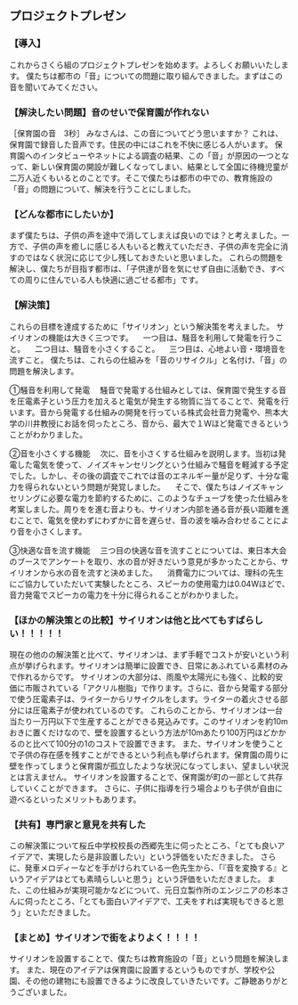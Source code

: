 ## プロジェクトプレゼン
### 【導入】
これからさくら組のプロジェクトプレゼンを始めます。よろしくお願いいたします。
僕たちは都市の「音」についての問題に取り組んできました。まずはこの音を聞いてみてください。

### 【解決したい問題】音のせいで保育園が作れない
［保育園の音　3秒］
みなさんは、この音についてどう思いますか？
これは、保育園で録音した音声です。住民の中にはこれを不快に感じる人がいます。
保育園へのインタビューやネットによる調査の結果、この「音」が原因の一つとなって、新しい保育園の開設が難しくなってしまい、結果として全国に待機児童が二万人近くもいるとのことです。そこで僕たちは都市の中での、教育施設の「音」の問題について、解決を行うことにしました。

### 【どんな都市にしたいか】
まず僕たちは、子供の声を途中で消してしまえば良いのでは？と考えました。一方で、子供の声を癒しに感じる人もいると教えていただき、子供の声を完全に消すのではなく状況に応じて少し残しておきたいと思いました。
これらの問題を解決し、僕たちが目指す都市は、「子供達が音を気にせず自由に活動でき、すべての周りに住んでいる人も快適に過ごせる都市」です。

### 【解決策】
これらの目標を達成するために「サイリオン」という解決策を考えました。
サイリオンの機能は大きく三つです。
　一つ目は、騒音を利用して発電を行うこと。
　二つ目は、騒音を小さくすること。
　三つ目は、心地よい音・環境音を流すこと。
僕たちは、これらの仕組みを「音のリサイクル」と名付け、「音」の問題を解決します。

①騒音を利用して発電
　騒音で発電する仕組みとしては、保育園で発生する音を圧電素子という圧力を加えると電気が発生する物質に当てることで、発電を行います。音から発電する仕組みの開発を行っている株式会社音力発電や、熊本大学の川井教授にお話を伺ったところ、音から、最大で１Wほど発電できるということがわかりました。

②音を小さくする機能
　次に、音を小さくする仕組みを説明します。当初は発電した電気を使って、ノイズキャンセリングという仕組みで騒音を軽減する予定でした。しかし、その後の調査でこれでは音のエネルギー量が足りず、十分な電力を得られないという問題が発覚しました。
　そこで、僕たちはノイズキャンセリングに必要な電力を節約するために、このようなチューブを使った仕組みを考案しました。周りをを進む音よりも、サイリオン内部を通る音が長い距離を進むことで、電気を使わずにわずかに音を遅らせ、音の波を噛み合わせることにより音を小さくします。

③快適な音を流す機能
　三つ目の快適な音を流すことについては、東日本大会のブースでアンケートを取り、水の音が好きだいう意見が多かったことから、サイリオンから水の音を流すと決めました。
　消費電力については、理科の先生にご協力していただいて実験したところ、スピーカの使用電力は0.04Wほどで、音力発電でスピーカの電力を十分に得られることがわかりました。

### 【ほかの解決策との比較】サイリオンは他と比べてもすばらしい！！！！！
現在の他のの解決策と比べて、サイリオンは、まず手軽でコストが安いという利点が挙げられます。サイリオンは簡単に設置でき、日常にあふれている素材のみで作れるからです。
サイリオンの大部分は、雨風や太陽光にも強く、比較的安価に市販されている「アクリル樹脂」で作ります。さらに、音から発電する部分で使う圧電素子は、ライターからリサイクルをします。ライターの着火させる部分には圧電素子が使われているのです。
これらのことから、サイリオンは一台当たり一万円以下で生産することができる見込みです。このサイリオンを約10mおきに置くだけなので、壁を設置するという方法が10mあたり100万円ほどかかるのと比べて100分の1のコストで設置できます。
また、サイリオンを使うことで子供の存在感を残すことができるという利点も挙げられます。保育園の周りに壁を作ってしまうと保育園が孤立したような状況になってしまい、望ましい状況とは言えません。
サイリオンを設置することで、保育園が町の一部として共存していくことができます。
さらに、子供に指導を行う場合よりも子供が自由に遊べるといったメリットもあります。

### 【共有】専門家と意見を共有した
この解決策について桜丘中学校校長の西郷先生に伺ったところ、「とても良いアイデアで、実現したら是非設置したい」という評価をいただきました。
さらに、発車メロディーなどを手がけられている一色先生から、「『音を変換する』というアイデアはとても素晴らしいと思う」という評価をいただきました。
また、この仕組みが実現可能かなどについて、元日立製作所のエンジニアの杉本さんに伺ったところ、「とても面白いアイデアで、工夫をすれば実現もできると思う」といただきました。

### 【まとめ】サイリオンで街をよりよく！！！！
サイリオンを設置することで、僕たちは教育施設の「音」という問題を解決します。
また、現在のアイデアは保育園に設置するというものですが、学校や公園、その他の建物にも設置できるように改良していきたいです。ご静聴ありがとうございました。